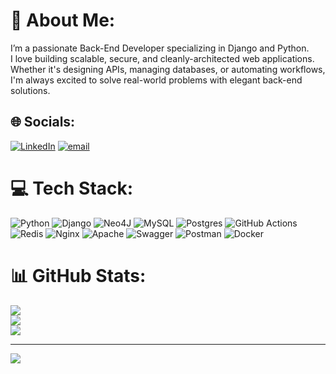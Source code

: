 # 💫 About Me:
I’m a passionate Back-End Developer specializing in Django and Python.<br>I love building scalable, secure, and cleanly-architected web applications.<br>Whether it's designing APIs, managing databases, or automating workflows, I'm always excited to solve real-world problems with elegant back-end solutions.


## 🌐 Socials:
[![LinkedIn](https://img.shields.io/badge/LinkedIn-%230077B5.svg?logo=linkedin&logoColor=white)](https://linkedin.com/in/in/amirmohammad-gholampour-68277a324) [![email](https://img.shields.io/badge/Email-D14836?logo=gmail&logoColor=white)](mailto:amirmohammadghlmpr@gmail.com) 

# 💻 Tech Stack:
![Python](https://img.shields.io/badge/python-3670A0?style=for-the-badge&logo=python&logoColor=ffdd54) ![Django](https://img.shields.io/badge/django-%23092E20.svg?style=for-the-badge&logo=django&logoColor=white) ![Neo4J](https://img.shields.io/badge/Neo4j-008CC1?style=for-the-badge&logo=neo4j&logoColor=white) ![MySQL](https://img.shields.io/badge/mysql-4479A1.svg?style=for-the-badge&logo=mysql&logoColor=white) ![Postgres](https://img.shields.io/badge/postgres-%23316192.svg?style=for-the-badge&logo=postgresql&logoColor=white) ![GitHub Actions](https://img.shields.io/badge/github%20actions-%232671E5.svg?style=for-the-badge&logo=githubactions&logoColor=white) ![Redis](https://img.shields.io/badge/redis-%23DD0031.svg?style=for-the-badge&logo=redis&logoColor=white) ![Nginx](https://img.shields.io/badge/nginx-%23009639.svg?style=for-the-badge&logo=nginx&logoColor=white) ![Apache](https://img.shields.io/badge/apache-%23D42029.svg?style=for-the-badge&logo=apache&logoColor=white) ![Swagger](https://img.shields.io/badge/-Swagger-%23Clojure?style=for-the-badge&logo=swagger&logoColor=white) ![Postman](https://img.shields.io/badge/Postman-FF6C37?style=for-the-badge&logo=postman&logoColor=white) ![Docker](https://img.shields.io/badge/docker-%230db7ed.svg?style=for-the-badge&logo=docker&logoColor=white)
# 📊 GitHub Stats:
![](https://github-readme-stats.vercel.app/api?username=amirmohammadgholampour&theme=calm_pink&hide_border=false&include_all_commits=true&count_private=true)<br/>
![](https://nirzak-streak-stats.vercel.app/?user=amirmohammadgholampour&theme=calm_pink&hide_border=false)<br/>
![](https://github-readme-stats.vercel.app/api/top-langs/?username=amirmohammadgholampour&theme=calm_pink&hide_border=false&include_all_commits=true&count_private=true&layout=compact)

---
[![](https://visitcount.itsvg.in/api?id=amirmohammadgholampour&icon=0&color=0)](https://visitcount.itsvg.in)

<!-- Proudly created with GPRM ( https://gprm.itsvg.in ) -->
